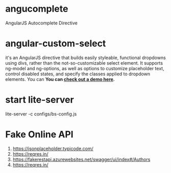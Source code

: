 angucomplete
============
AngularJS Autocomplete Directive

angular-custom-select
=========================
it's an AngularJS directive that builds easily styleable, functional dropdowns using divs, rather than the not-so-customizable select element. It supports ng-model and ng-options, as well as options to customize placeholder text, control disabled states, and specify the classes applied to dropdown elements. You can 
__You can <a href="https://s3.amazonaws.com/angular-custom-select/example.html" target="_blank">check out a demo here</a>.__

start lite-server
================
lite-server -c configs/bs-config.js

Fake Online API
===============

1. https://jsonplaceholder.typicode.com/
2. https://reqres.in/
3. https://fakerestapi.azurewebsites.net/swagger/ui/index#/Authors
4. https://reqres.in/


